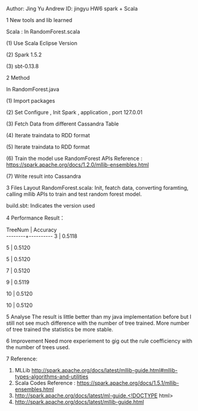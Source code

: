 Author: Jing Yu
Andrew ID: jingyu
HW6  spark + Scala 

1 New tools and lib learned

Scala : In RandomForest.scala

 (1) Use Scala Eclipse Version 

 (2) Spark 1.5.2

 (3) sbt-0.13.8

2 Method

In  RandomForest.java 

(1) Import packages 

(2) Set Configure , Init Spark , application , port 127.0.01 

(3) Fetch Data from different Cassandra Table 

(4) Iterate traindata to RDD format 

(5) Iterate traindata to RDD format 

(6) Train the model use RandomForest APIs
Reference : https://spark.apache.org/docs/1.2.0/mllib-ensembles.html

(7) Write result into Cassandra

3 Files Layout
RandomForest.scala: Init, featch data, converting foramting, calling mllib APIs to train and test random forest model.

build.sbt: Indicates the version used

4 Performance Result： 

TreeNum |  Accuracy      
--------+----------
3       |    0.5118

5       |    0.5120 

5       |    0.5120 
    
7       |    0.5120 
        
9       |    0.5119 
        
10      |    0.5120
        
10      |    0.5120 

5 Analyse 
The result is little better than my java implementation before but I still not see much difference with the number of tree trained. More number of tree trained the statistics be more stable.  

6 Improvement
Need more experiement to gig out the rule coefficiency with the number of trees used. 

7  Reference: 
1. MLLib 
http://spark.apache.org/docs/latest/mllib-guide.html#mllib-types-algorithms-and-utilities
2. Scala Codes Reference : https://spark.apache.org/docs/1.5.1/mllib-ensembles.html   
3. http://spark.apache.org/docs/latest/ml-guide.<!DOCTYPE html>
4. http://spark.apache.org/docs/latest/mllib-guide.html
